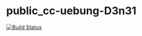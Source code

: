 # public_cc-uebung-D3n31
[![Build Status](https://cloud.drone.io/api/badges/D3n31/public_cc-uebung-D3n31/status.svg)](https://cloud.drone.io/D3n31/public_cc-uebung-D3n31)

